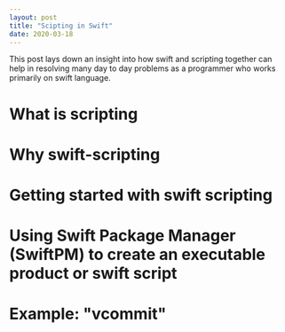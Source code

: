 ```yaml
---
layout: post
title: "Scipting in Swift"
date: 2020-03-18
---
```


This post lays down an insight into how swift and scripting together can help in resolving many day to day problems as a programmer who works primarily on swift language.  

# What is scripting

# Why swift-scripting

# Getting started with swift scripting

# Using Swift Package Manager (SwiftPM) to create an executable product or swift script

# Example: "vcommit"
